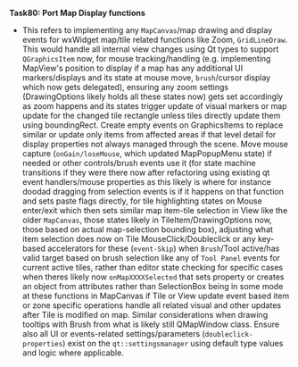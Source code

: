 **Task80: Port Map Display functions**
- This refers to implementing any `MapCanvas`/map drawing and display events for wxWidget map/tile related functions like  Zoom, `GridLineDraw`. This would handle all internal view changes using Qt types to support `QGraphicsItem` now, for mouse tracking/handling (e.g. implementing MapView's position to display if a map has any additional UI markers/displays and its state at mouse move, `brush`/cursor display which now gets delegated), ensuring any zoom settings (DrawingOptions likely holds all these states now) gets set accordingly as zoom happens and its states trigger update of visual markers or map update for the changed tile rectangle unless tiles directly update them using boundingRect. Create empty events on GraphicsItems to replace similar or update only items from affected areas if that level detail for display properties not always managed through the scene. Move mouse capture (`onGain/loseMouse`, which updated MapPopupMenu state) if needed or other controls/brush events use it (for state machine transitions if they were there now after refactoring using existing qt event handlers/mouse properties as this likely is where for instance doodad dragging from selection events is if it happens on that function and sets paste flags directly, for tile highlighting states on Mouse enter/exit which then sets similar map item-tile selection in View like the older `MapCanvas`, those states likely in TileItem/DrawingOptions now, those based on actual map-selection bounding box), adjusting what item selection does now on Tile MouseClick/Doubleclick or any key-based accelerators for these (`event-Skip`) when `Brush`/Tool active/has valid target based on brush selection like any of `Tool Panel` events for current active tiles, rather than editor state checking for specific cases when theres likely now `onMapXXXXSelected` that sets property or creates an object from attributes rather than SelectionBox being in some mode at these functions in MapCanvas if Tile or View update event based item or zone specific operations handle all related visual and other updates after Tile is modified on map. Similar considerations when drawing tooltips with Brush from what is likely still QMapWindow class. Ensure also all UI or events-related settings/parameters  (`doubleclick-properties`) exist on the `qt::settingsmanager` using default type values and logic where applicable.
